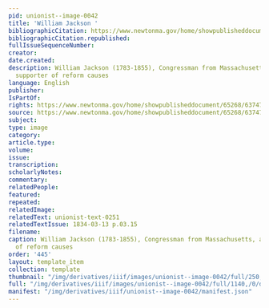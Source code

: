 ```yaml
---
pid: unionist--image-0042
title: 'William Jackson '
bibliographicCitation: https://www.newtonma.gov/home/showpublisheddocument/65268/637477796719100000
bibliographicCitation.republished: 
fullIssueSequenceNumber: 
creator: 
date.created: 
description: William Jackson (1783-1855), Congressman from Massachusetts, and eager
  supporter of reform causes
language: English
publisher: 
IsPartOf: 
rights: https://www.newtonma.gov/home/showpublisheddocument/65268/637477796719100000
source: https://www.newtonma.gov/home/showpublisheddocument/65268/637477796719100000
subject: 
type: image
category: 
article.type: 
volume: 
issue: 
transcription: 
scholarlyNotes: 
commentary: 
relatedPeople: 
featured: 
repeated: 
relatedImage: 
relatedText: unionist-text-0251
relatedTextIssue: 1834-03-13 p.03.15
filename: 
caption: William Jackson (1783-1855), Congressman from Massachusetts, and eager supporter
  of reform causes
order: '445'
layout: template_item
collection: template
thumbnail: "/img/derivatives/iiif/images/unionist--image-0042/full/250,/0/default.jpg"
full: "/img/derivatives/iiif/images/unionist--image-0042/full/1140,/0/default.jpg"
manifest: "/img/derivatives/iiif/unionist--image-0042/manifest.json"
---
```

